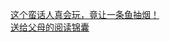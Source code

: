  
[这个蛮话人真会玩，竟让一条鱼抽烟！](http://www.dianyue.me/archives/310/u5oyg2w4fw4u4d3m/)  
[送给父母的阅读锦囊](http://www.dianyue.me/archives/661/1q5tl0907595c2ds/)